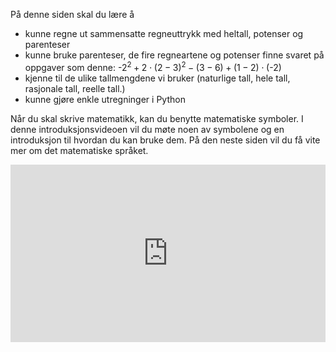 På denne siden skal du lære å

* kunne regne ut sammensatte regneuttrykk med heltall, potenser og parenteser
* kunne bruke parenteser, de fire regneartene og potenser
finne svaret på oppgaver som denne: $\text{-}2^2+2 \cdot (2-3)^2 -(3-6)+(1-2) \cdot (\text{-}2)$ 
* kjenne til de ulike tallmengdene vi bruker (naturlige tall, hele tall, rasjonale tall, reelle tall.) 
* kunne gjøre enkle utregninger i Python

Når du skal skrive matematikk, kan du benytte matematiske symboler. I denne introduksjonsvideoen vil du møte noen av symbolene og en introduksjon til hvordan du kan bruke dem. På den neste siden vil du få vite mer om det matematiske språket.

<div style="padding:56.25% 0 0 0;position:relative;"><iframe src="https://player.vimeo.com/video/448593800?h=665099a6be&title=0&byline=0&portrait=0" style="position:absolute;top:0;left:0;width:100%;height:100%;" frameborder="0" allow="autoplay; fullscreen; picture-in-picture" allowfullscreen></iframe></div><script src="https://player.vimeo.com/api/player.js"></script>

